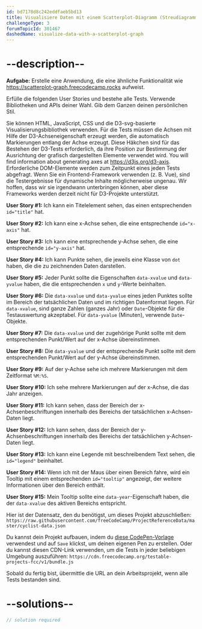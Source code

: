 ```yaml
---
id: bd7178d8c242eddfaeb5bd13
title: Visualisiere Daten mit einem Scatterplot-Diagramm (Streudiagramm)
challengeType: 3
forumTopicId: 301467
dashedName: visualize-data-with-a-scatterplot-graph
---
```


# --description--

**Aufgabe:** Erstelle eine Anwendung, die eine ähnliche Funktionalität wie <a href="https://scatterplot-graph.freecodecamp.rocks" target="_blank" rel="noopener noreferrer nofollow">https://scatterplot-graph.freecodecamp.rocks</a> aufweist.

Erfülle die folgenden User Stories und bestehe alle Tests. Verwende Bibliotheken und APIs deiner Wahl. Gib dem Ganzen deinen persönlichen Stil.

Sie können HTML, JavaScript, CSS und die D3-svg-basierte Visualisierungsbibliothek verwenden. Für die Tests müssen die Achsen mit Hilfe der D3-Achseneigenschaft erzeugt werden, die automatisch Markierungen entlang der Achse erzeugt. Diese Häkchen sind für das Bestehen der D3-Tests erforderlich, da ihre Position zur Bestimmung der Ausrichtung der grafisch dargestellten Elemente verwendet wird. You will find information about generating axes at <https://d3js.org/d3-axis>. Erforderliche DOM-Elemente werden zum Zeitpunkt eines jeden Tests abgefragt. Wenn Sie ein Frontend-Framework verwenden (z. B. Vue), sind die Testergebnisse für dynamische Inhalte möglicherweise ungenau. Wir hoffen, dass wir sie irgendwann unterbringen können, aber diese Frameworks werden derzeit nicht für D3-Projekte unterstützt.

**User Story #1:** Ich kann ein Titelelement sehen, das einen entsprechenden `id="title"` hat.

**User Story #2:** Ich kann eine x-Achse sehen, die eine entsprechende `id="x-axis"` hat.

**User Story #3:** Ich kann eine entsprechende y-Achse sehen, die eine entsprechende `id="y-axis"` hat.

**User Story #4:** Ich kann Punkte sehen, die jeweils eine Klasse von `dot` haben, die die zu zeichnenden Daten darstellen.

**User Story #5:** Jeder Punkt sollte die Eigenschaften `data-xvalue` und `data-yvalue` haben, die die entsprechenden `x` und `y`-Werte beinhalten.

**User Story #6:** Die `data-xvalue` und `data-yvalue` eines jeden Punktes sollte im Bereich der tatsächlichen Daten und im richtigen Datenformat liegen. Für `data-xvalue`, sind ganze Zahlen (ganzes Jahr) oder `Date`-Objekte für die Testauswertung akzeptabel. Für `data-yvalue` (Minuten), verwende `Date`-Objekte.

**User Story #7:** Die `data-xvalue` und der zugehörige Punkt sollte mit dem entsprechenden Punkt/Wert auf der x-Achse übereinstimmen.

**User Story #8:** Die `data-yvalue` und der entsprechende Punkt sollte mit dem entsprechenden Punkt/Wert auf der y-Achse übereinstimmen.

**User Story #9:** Auf der y-Achse sehe ich mehrere Markierungen mit dem Zeitformat `%M:%S`.

**User Story #10:** Ich sehe mehrere Markierungen auf der x-Achse, die das Jahr anzeigen.

**User Story #11:** Ich kann sehen, dass der Bereich der x-Achsenbeschriftungen innerhalb des Bereichs der tatsächlichen x-Achsen-Daten liegt.

**User Story #12:** Ich kann sehen, dass der Bereich der y-Achsenbeschriftungen innerhalb des Bereichs der tatsächlichen y-Achsen-Daten liegt.

**User Story #13:** Ich kann eine Legende mit beschreibendem Text sehen, die `id="legend"` beinhaltet.

**User Story #14:** Wenn ich mit der Maus über einen Bereich fahre, wird ein Tooltip mit einem entsprechenden `id="tooltip"` angezeigt, der weitere Informationen über den Bereich enthält.

**User Story #15:** Mein Tooltip sollte eine `data-year`-Eigenschaft haben, die der `data-xvalue` des aktiven Bereichs entspricht.

Hier ist der Datensatz, den du benötigst, um dieses Projekt abzuschließen: `https://raw.githubusercontent.com/freeCodeCamp/ProjectReferenceData/master/cyclist-data.json`

Du kannst dein Projekt aufbauen, indem du <a href='https://codepen.io/pen?template=MJjpwO' target="_blank" rel="noopener noreferrer nofollow">diese CodePen-Vorlage</a> verwendest und auf `Save` klickst, um deinen eigenen Pen zu erstellen. Oder du kannst diesen CDN-Link verwenden, um die Tests in jeder beliebigen Umgebung auszuführen: `https://cdn.freecodecamp.org/testable-projects-fcc/v1/bundle.js`

Sobald du fertig bist, übermittle die URL an dein Arbeitsprojekt, wenn alle Tests bestanden sind.

# --solutions--

```js
// solution required
```
